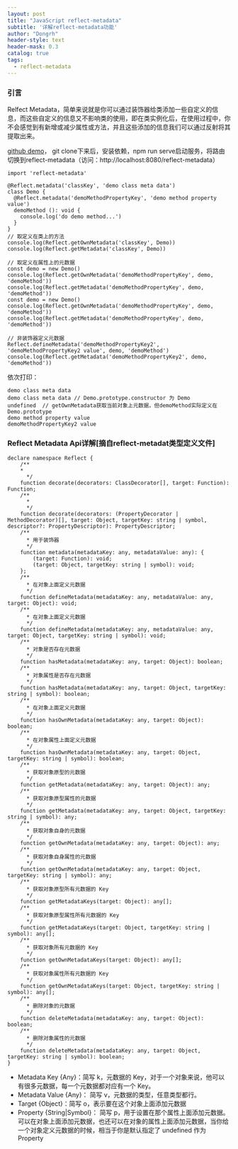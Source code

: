 ```yaml
---
layout: post
title: "JavaScript reflect-metadata"
subtitle: '详解reflect-metadata功能'
author: "Dongrh"
header-style: text
header-mask: 0.3
catalog: true
tags:
  - reflect-metadata
---
```


### 引言
Relfect Metadata，简单来说就是你可以通过装饰器给类添加一些自定义的信息，而这些自定义的信息又不影响类的使用，即在类实例化后，在使用过程中，你不会感觉到有新增或减少属性或方法，并且这些添加的信息我们可以通过反射将其提取出来。

[github demo](https://github.com/dongrh214/vue-inversify-demo/)， git clone下来后，安装依赖，npm run serve启动服务，将路由切换到reflect-metadata（访问：http://localhost:8080/reflect-metadata）
```
import 'reflect-metadata'

@Reflect.metadata('classKey', 'demo class meta data')
class Demo {
  @Reflect.metadata('demoMethodPropertyKey', 'demo method property value')
  demoMethod (): void {
    console.log('do demo method...')
  }
}
// 取定义在类上的方法
console.log(Reflect.getOwnMetadata('classKey', Demo))
console.log(Reflect.getMetadata('classKey', Demo))

// 取定义在属性上的元数据
const demo = new Demo()
console.log(Reflect.getOwnMetadata('demoMethodPropertyKey', demo, 'demoMethod'))
console.log(Reflect.getMetadata('demoMethodPropertyKey', demo, 'demoMethod'))
const demo = new Demo()
console.log(Reflect.getOwnMetadata('demoMethodPropertyKey', demo, 'demoMethod'))
console.log(Reflect.getMetadata('demoMethodPropertyKey', demo, 'demoMethod'))

// 非装饰器定义元数据
Reflect.defineMetadata('demoMethodPropertyKey2', 'demoMethodPropertyKey2 value', demo, 'demoMethod')
console.log(Reflect.getMetadata('demoMethodPropertyKey2', demo, 'demoMethod'))
```
依次打印：
```
demo class meta data  
demo class meta data // Demo.prototype.constructor 为 Demo
undefined  // getOwnMetadata获取当前对象上元数据，但demoMethod实际定义在Demo.prototype
demo method property value
demoMethodPropertyKey2 value
```
### Reflect Metadata Api详解[摘自reflect-metadat类型定义文件]
```
declare namespace Reflect {
    /**
    *
      */
    function decorate(decorators: ClassDecorator[], target: Function): Function;
    /**
      *
      */
    function decorate(decorators: (PropertyDecorator | MethodDecorator)[], target: Object, targetKey: string | symbol, descriptor?: PropertyDescriptor): PropertyDescriptor;
    /**
      * 用于装饰器
      */
    function metadata(metadataKey: any, metadataValue: any): {
        (target: Function): void;
        (target: Object, targetKey: string | symbol): void;
    };
    /**
      * 在对象上面定义元数据
      */
    function defineMetadata(metadataKey: any, metadataValue: any, target: Object): void;
    /**
      * 在对象上面定义元数据
      */
    function defineMetadata(metadataKey: any, metadataValue: any, target: Object, targetKey: string | symbol): void;
    /**
      * 对象是否存在元数据
      */
    function hasMetadata(metadataKey: any, target: Object): boolean;
    /**
      * 对象属性是否存在元数据
      */
    function hasMetadata(metadataKey: any, target: Object, targetKey: string | symbol): boolean;
    /**
      * 在对象上面定义元数据
      */
    function hasOwnMetadata(metadataKey: any, target: Object): boolean;
    /**
      * 在对象属性上面定义元数据
      */
    function hasOwnMetadata(metadataKey: any, target: Object, targetKey: string | symbol): boolean;
    /**
      * 获取对象原型的元数据
      */
    function getMetadata(metadataKey: any, target: Object): any;
    /**
      * 获取对象原型属性的元数据
      */
    function getMetadata(metadataKey: any, target: Object, targetKey: string | symbol): any;
    /**
      * 获取对象自身的元数据
      */
    function getOwnMetadata(metadataKey: any, target: Object): any;
    /**
      * 获取对象自身属性的元数据
      */
    function getOwnMetadata(metadataKey: any, target: Object, targetKey: string | symbol): any;
    /**
      * 获取对象原型所有元数据的 Key
      */
    function getMetadataKeys(target: Object): any[];
    /**
      * 获取对象原型属性所有元数据的 Key
      */
    function getMetadataKeys(target: Object, targetKey: string | symbol): any[];
    /**
      * 获取对象所有元数据的 Key
      */
    function getOwnMetadataKeys(target: Object): any[];
    /**
      * 获取对象属性所有元数据的 Key
      */
    function getOwnMetadataKeys(target: Object, targetKey: string | symbol): any[];
    /**
      * 删除对象的元数据
      */
    function deleteMetadata(metadataKey: any, target: Object): boolean;
    /**
      * 删除对象属性的元数据
      */
    function deleteMetadata(metadataKey: any, target: Object, targetKey: string | symbol): boolean;
}
```
- Metadata Key {Any}：简写 k，元数据的 Key，对于一个对象来说，他可以有很多元数据，每一个元数据都对应有一个 Key。
- Metadata Value {Any}： 简写 v，元数据的类型，任意类型都行。
- Target {Object}：简写 o，表示要在这个对象上面添加元数据
- Property {String|Symbol}： 简写 p，用于设置在那个属性上面添加元数据。可以在对象上面添加元数据，也还可以在对象的属性上面添加元数据，当你给一个对象定义元数据的时候，相当于你是默认指定了 undefined 作为 Property
